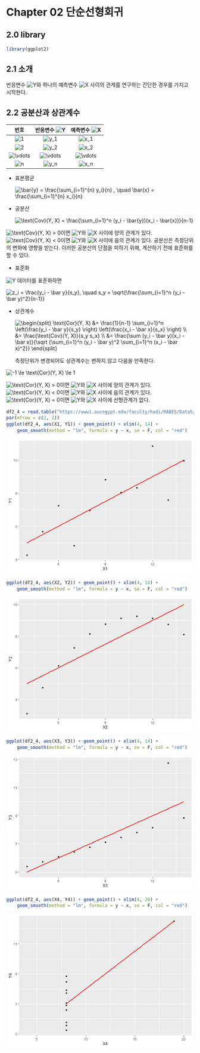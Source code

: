 Chapter 02 단순선형회귀
================

## 2.0 library

``` r
library(ggplot2)
```

## 2.1 소개

반응변수
![Y](https://latex.codecogs.com/png.image?%5Cdpi%7B110%7D&space;%5Cbg_white&space;Y "Y")와
하나의 예측변수
![X](https://latex.codecogs.com/png.image?%5Cdpi%7B110%7D&space;%5Cbg_white&space;X "X")
사이의 관계를 연구하는 간단한 경우를 가지고 시작한다.

## 2.2 공분산과 상관계수

|                                                    번호                                                    |     반응변수 ![Y](https://latex.codecogs.com/png.image?%5Cdpi%7B110%7D&space;%5Cbg_white&space;Y "Y")      |     예측변수 ![X](https://latex.codecogs.com/png.image?%5Cdpi%7B110%7D&space;%5Cbg_white&space;X "X")      |
|:----------------------------------------------------------------------------------------------------------:|:----------------------------------------------------------------------------------------------------------:|:----------------------------------------------------------------------------------------------------------:|
|          ![1](https://latex.codecogs.com/png.image?%5Cdpi%7B110%7D&space;%5Cbg_white&space;1 "1")          |       ![y_1](https://latex.codecogs.com/png.image?%5Cdpi%7B110%7D&space;%5Cbg_white&space;y_1 "y_1")       |       ![x_1](https://latex.codecogs.com/png.image?%5Cdpi%7B110%7D&space;%5Cbg_white&space;x_1 "x_1")       |
|          ![2](https://latex.codecogs.com/png.image?%5Cdpi%7B110%7D&space;%5Cbg_white&space;2 "2")          |       ![y_2](https://latex.codecogs.com/png.image?%5Cdpi%7B110%7D&space;%5Cbg_white&space;y_2 "y_2")       |       ![x_2](https://latex.codecogs.com/png.image?%5Cdpi%7B110%7D&space;%5Cbg_white&space;x_2 "x_2")       |
| ![\\vdots](https://latex.codecogs.com/png.image?%5Cdpi%7B110%7D&space;%5Cbg_white&space;%5Cvdots "\vdots") | ![\\vdots](https://latex.codecogs.com/png.image?%5Cdpi%7B110%7D&space;%5Cbg_white&space;%5Cvdots "\vdots") | ![\\vdots](https://latex.codecogs.com/png.image?%5Cdpi%7B110%7D&space;%5Cbg_white&space;%5Cvdots "\vdots") |
|          ![n](https://latex.codecogs.com/png.image?%5Cdpi%7B110%7D&space;%5Cbg_white&space;n "n")          |       ![y_n](https://latex.codecogs.com/png.image?%5Cdpi%7B110%7D&space;%5Cbg_white&space;y_n "y_n")       |       ![x_n](https://latex.codecogs.com/png.image?%5Cdpi%7B110%7D&space;%5Cbg_white&space;x_n "x_n")       |

-   표본평균

    ![
    \\bar{y} = \\frac{\\sum\_{i=1}^{n} y_i}{n}
    , \\quad
    \\bar{x} = \\frac{\\sum\_{i=1}^{n} x_i}{n}
    ](https://latex.codecogs.com/png.image?%5Cdpi%7B110%7D&space;%5Cbg_white&space;%0A%5Cbar%7By%7D%20%3D%20%5Cfrac%7B%5Csum_%7Bi%3D1%7D%5E%7Bn%7D%20y_i%7D%7Bn%7D%0A%2C%20%5Cquad%0A%5Cbar%7Bx%7D%20%3D%20%5Cfrac%7B%5Csum_%7Bi%3D1%7D%5E%7Bn%7D%20x_i%7D%7Bn%7D%0A "
    \bar{y} = \frac{\sum_{i=1}^{n} y_i}{n}
    , \quad
    \bar{x} = \frac{\sum_{i=1}^{n} x_i}{n}
    ")

-   공분산

    ![
    \\text{Cov}(Y, X) = \\frac{\\sum\_{i=1}^n (y_i - \\bar{y})(x_i - \\bar{x})}{n-1}
    ](https://latex.codecogs.com/png.image?%5Cdpi%7B110%7D&space;%5Cbg_white&space;%0A%5Ctext%7BCov%7D%28Y%2C%20X%29%20%3D%20%5Cfrac%7B%5Csum_%7Bi%3D1%7D%5En%20%28y_i%20-%20%5Cbar%7By%7D%29%28x_i%20-%20%5Cbar%7Bx%7D%29%7D%7Bn-1%7D%0A "
    \text{Cov}(Y, X) = \frac{\sum_{i=1}^n (y_i - \bar{y})(x_i - \bar{x})}{n-1}
    ")

![\\text{Cov}(Y, X) \> 0](https://latex.codecogs.com/png.image?%5Cdpi%7B110%7D&space;%5Cbg_white&space;%5Ctext%7BCov%7D%28Y%2C%20X%29%20%3E%200 "\text{Cov}(Y, X) > 0")이면
![Y](https://latex.codecogs.com/png.image?%5Cdpi%7B110%7D&space;%5Cbg_white&space;Y "Y")와
![X](https://latex.codecogs.com/png.image?%5Cdpi%7B110%7D&space;%5Cbg_white&space;X "X")
사이에 양의 관계가 있다.
![\\text{Cov}(Y, X) \< 0](https://latex.codecogs.com/png.image?%5Cdpi%7B110%7D&space;%5Cbg_white&space;%5Ctext%7BCov%7D%28Y%2C%20X%29%20%3C%200 "\text{Cov}(Y, X) < 0")이면
![Y](https://latex.codecogs.com/png.image?%5Cdpi%7B110%7D&space;%5Cbg_white&space;Y "Y")와
![X](https://latex.codecogs.com/png.image?%5Cdpi%7B110%7D&space;%5Cbg_white&space;X "X")
사이에 음의 관계가 있다. 공분산은 측정단위의 변화에 영향을 받는다.
이러한 공분산의 단점을 피하기 위해, 계산하기 전에 표준화를 할 수 있다.

-   표준화

![Y](https://latex.codecogs.com/png.image?%5Cdpi%7B110%7D&space;%5Cbg_white&space;Y "Y")
데이터를 표준화하면

![
z_i = \\frac{y_i - \\bar y}{s_y}, \\quad 
s_y = \\sqrt{\\frac{\\sum\_{i=1}^n (y_i - \\bar y)^2}{n-1}}
](https://latex.codecogs.com/png.image?%5Cdpi%7B110%7D&space;%5Cbg_white&space;%0Az_i%20%3D%20%5Cfrac%7By_i%20-%20%5Cbar%20y%7D%7Bs_y%7D%2C%20%5Cquad%20%0As_y%20%3D%20%5Csqrt%7B%5Cfrac%7B%5Csum_%7Bi%3D1%7D%5En%20%28y_i%20-%20%5Cbar%20y%29%5E2%7D%7Bn-1%7D%7D%0A "
z_i = \frac{y_i - \bar y}{s_y}, \quad 
s_y = \sqrt{\frac{\sum_{i=1}^n (y_i - \bar y)^2}{n-1}}
")

-   상관계수

    ![
    \\begin{split}
    \\text{Cor}(Y, X) &= \\frac{1}{n-1} \\sum\_{i=1}^n \\left(\\frac{y_i - \\bar y}{s_y} \\right) \\left(\\frac{x_i - \\bar x}{s_x} \\right)
    \\\\
    &= \\frac{\\text{Cov}(Y, X)}{s_y s_x}
    \\\\
    &= \\frac{\\sum (y_i - \\bar y)(x_i - \\bar x)}{\\sqrt {\\sum\_{i=1}^n (y_i - \\bar y)^2 \\sum\_{i=1}^n (x_i - \\bar x)^2}}
    \\end{split}
    ](https://latex.codecogs.com/png.image?%5Cdpi%7B110%7D&space;%5Cbg_white&space;%0A%5Cbegin%7Bsplit%7D%0A%5Ctext%7BCor%7D%28Y%2C%20X%29%20%26%3D%20%5Cfrac%7B1%7D%7Bn-1%7D%20%5Csum_%7Bi%3D1%7D%5En%20%5Cleft%28%5Cfrac%7By_i%20-%20%5Cbar%20y%7D%7Bs_y%7D%20%5Cright%29%20%5Cleft%28%5Cfrac%7Bx_i%20-%20%5Cbar%20x%7D%7Bs_x%7D%20%5Cright%29%0A%5C%5C%0A%26%3D%20%5Cfrac%7B%5Ctext%7BCov%7D%28Y%2C%20X%29%7D%7Bs_y%20s_x%7D%0A%5C%5C%0A%26%3D%20%5Cfrac%7B%5Csum%20%28y_i%20-%20%5Cbar%20y%29%28x_i%20-%20%5Cbar%20x%29%7D%7B%5Csqrt%20%7B%5Csum_%7Bi%3D1%7D%5En%20%28y_i%20-%20%5Cbar%20y%29%5E2%20%5Csum_%7Bi%3D1%7D%5En%20%28x_i%20-%20%5Cbar%20x%29%5E2%7D%7D%0A%5Cend%7Bsplit%7D%0A "
    \begin{split}
    \text{Cor}(Y, X) &= \frac{1}{n-1} \sum_{i=1}^n \left(\frac{y_i - \bar y}{s_y} \right) \left(\frac{x_i - \bar x}{s_x} \right)
    \\
    &= \frac{\text{Cov}(Y, X)}{s_y s_x}
    \\
    &= \frac{\sum (y_i - \bar y)(x_i - \bar x)}{\sqrt {\sum_{i=1}^n (y_i - \bar y)^2 \sum_{i=1}^n (x_i - \bar x)^2}}
    \end{split}
    ")

    측정단위가 변경되어도 상관계수는 변하지 않고 다음을 만족한다.

![
-1 \\le \\text{Cor}(Y, X) \\le 1
](https://latex.codecogs.com/png.image?%5Cdpi%7B110%7D&space;%5Cbg_white&space;%0A-1%20%5Cle%20%5Ctext%7BCor%7D%28Y%2C%20X%29%20%5Cle%201%0A "
-1 \le \text{Cor}(Y, X) \le 1
")

![\\text{Cor}(Y, X) \> 0](https://latex.codecogs.com/png.image?%5Cdpi%7B110%7D&space;%5Cbg_white&space;%5Ctext%7BCor%7D%28Y%2C%20X%29%20%3E%200 "\text{Cor}(Y, X) > 0")이면
![Y](https://latex.codecogs.com/png.image?%5Cdpi%7B110%7D&space;%5Cbg_white&space;Y "Y")와
![X](https://latex.codecogs.com/png.image?%5Cdpi%7B110%7D&space;%5Cbg_white&space;X "X")
사이에 양의 관계가 있다.
![\\text{Cor}(Y, X) \< 0](https://latex.codecogs.com/png.image?%5Cdpi%7B110%7D&space;%5Cbg_white&space;%5Ctext%7BCor%7D%28Y%2C%20X%29%20%3C%200 "\text{Cor}(Y, X) < 0")이면
![Y](https://latex.codecogs.com/png.image?%5Cdpi%7B110%7D&space;%5Cbg_white&space;Y "Y")와
![X](https://latex.codecogs.com/png.image?%5Cdpi%7B110%7D&space;%5Cbg_white&space;X "X")
사이에 음의 관계가 있다.
![\\text{Cor}(Y, X) = 0](https://latex.codecogs.com/png.image?%5Cdpi%7B110%7D&space;%5Cbg_white&space;%5Ctext%7BCor%7D%28Y%2C%20X%29%20%3D%200 "\text{Cor}(Y, X) = 0")이면
![Y](https://latex.codecogs.com/png.image?%5Cdpi%7B110%7D&space;%5Cbg_white&space;Y "Y")와
![X](https://latex.codecogs.com/png.image?%5Cdpi%7B110%7D&space;%5Cbg_white&space;X "X")
사이에 선형관계가 없다.

``` r
df2_4 = read.table("https://www1.aucegypt.edu/faculty/hadi/RABE5/Data5/P029b.txt", header = T)
par(mfrow = c(2, 2))
ggplot(df2_4, aes(X1, Y1)) + geom_point() + xlim(4, 14) + 
    geom_smooth(method = "lm", formula = y ~ x, se = F, col = "red")
```

![](Ch02_files/figure-gfm/unnamed-chunk-2-1.png)<!-- -->

``` r
ggplot(df2_4, aes(X2, Y2)) + geom_point() + xlim(4, 14) + 
    geom_smooth(method = "lm", formula = y ~ x, se = F, col = "red")
```

![](Ch02_files/figure-gfm/unnamed-chunk-2-2.png)<!-- -->

``` r
ggplot(df2_4, aes(X3, Y3)) + geom_point() + xlim(4, 14) + 
    geom_smooth(method = "lm", formula = y ~ x, se = F, col = "red")
```

![](Ch02_files/figure-gfm/unnamed-chunk-2-3.png)<!-- -->

``` r
ggplot(df2_4, aes(X4, Y4)) + geom_point() + xlim(4, 20) + 
    geom_smooth(method = "lm", formula = y ~ x, se = F, col = "red")
```

![](Ch02_files/figure-gfm/unnamed-chunk-2-4.png)<!-- -->
